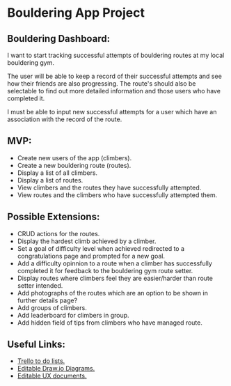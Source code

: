 <h1>Bouldering App Project</h1>

<h2>Bouldering Dashboard:</h2>
<p>I want to start tracking successful attempts of bouldering routes at my local bouldering gym.</p>

<p>The user will be able to keep a record of their successful attempts and see how their friends are also progressing. The route's should also be selectable to find out more detailed information and those users who have completed it.</p>

<p>I must be able to input new successful attempts for a user which have an association with the record of the route.</p>

<h2>MVP:</h2>
  <ul>
    <li>Create new users of the app (climbers).</li>
    <li>Create a new bouldering route (routes).</li> 
    <li>Display a list of all climbers.</li>
    <li>Display a list of routes.</li>
    <li>View climbers and the routes they have successfully attempted.</li>
    <li>View routes and the climbers who have successfully attempted them.</li>
  </ul>
<h2>Possible Extensions:</h2>
  <ul>
    <li>CRUD actions for the routes.</li>
    <li>Display the hardest climb achieved by a climber.</li>
    <li>Set a goal of difficulty level when achieved redirected to a congratulations page and prompted for a new goal.</li>
    <li>Add a difficulty opinnion to a route when a climber has successfully completed it for feedback to the bouldering gym        route setter.</li>
    <li>Display routes where climbers feel they are easier/harder than route setter intended.</li>
    <li>Add photographs of the routes which are an option to be shown in further details page?</li>
    <li>Add groups of climbers.</li>
    <li>Add leaderboard for climbers in group.</li>
  <li>Add hidden field of tips from climbers who have managed route.</li>
   </ul>
<h2>Useful Links:</h2>
  <ul>
  <li><a href = "https://trello.com/b/qTVfBzpC/untitled-board" />Trello to do lists.</li>
  <li><a href = "https://drive.google.com/drive/folders/10c7-06fK5t-6_-jysR1kiNgtGnHHdX5V" />Editable Draw.io Diagrams.</li>
  <li><a href = "https://drive.google.com/drive/folders/1AXFY-RTogI_RaxoW3UKZCktWANjyjADV" />Editable UX documents.</li>
  </ul>
